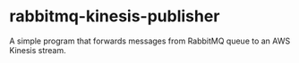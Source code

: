 # rabbitmq-kinesis-publisher
A simple program that forwards messages from RabbitMQ queue to an AWS Kinesis stream.
